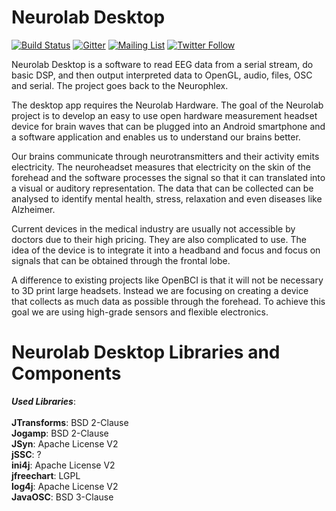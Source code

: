# Neurolab Desktop

[![Build Status](https://travis-ci.org/fossasia/neurolab-desktop.svg?branch=master)](https://travis-ci.org/fossasia/neurolab-desktop)
[![Gitter](https://badges.gitter.im/fossasia/neurolab.svg)](https://gitter.im/fossasia/neurolab?utm_source=badge&utm_medium=badge&utm_campaign=pr-badge)
[![Mailing List](https://img.shields.io/badge/Mailing%20List-FOSSASIA-blue.svg)](mailto:pslab-fossasia@googlegroups.com)
[![Twitter Follow](https://img.shields.io/twitter/follow/pslabio.svg?style=social&label=Follow&maxAge=2592000?style=flat-square)](https://twitter.com/pslabio)

Neurolab Desktop is a software to read EEG data from a serial stream, do basic DSP, and then output interpreted data to OpenGL, audio, files, OSC and serial. The project goes back to the Neurophlex.

The desktop app requires the Neurolab Hardware. The goal of the Neurolab project is to develop an easy to use open hardware measurement headset device for brain waves that can be plugged into an Android smartphone and a software application and enables us to understand our brains better.

Our brains communicate through neurotransmitters and their activity emits electricity. The neuroheadset measures that electricity on the skin of the forehead and the software processes the signal so that it can translated into a visual or auditory representation. The data that can be collected can be analysed to identify mental health, stress, relaxation and even diseases like Alzheimer. 

Current devices in the medical industry are usually not accessible by doctors due to their high pricing. They are also complicated to use. The idea of the device is to integrate it into a headband and focus and focus on signals that can be obtained through the frontal lobe.

A difference to existing projects like OpenBCI is that it will not be necessary to 3D print large headsets. Instead we are focusing on creating a device that collects as much data as possible through the forehead. To achieve this goal we are using high-grade sensors and flexible electronics.

# Neurolab Desktop Libraries and Components

_**Used Libraries**_:<br><br>
**JTransforms**: BSD 2-Clause<br>
**Jogamp**:  BSD 2-Clause<br>
**JSyn**: Apache License V2<br>
**jSSC**: ?<br>
**ini4j**: Apache License V2<br>
**jfreechart**: LGPL<br>
**log4j**: Apache License V2<br>
**JavaOSC**: BSD 3-Clause<br>
